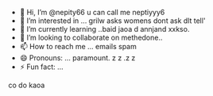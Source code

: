 - 👋 Hi, I’m @nepity66 u can call me neptiyyy6
- 👀 I’m interested in ... grilw asks womens dont ask dlt tell'
- 🌱 I’m currently learning ..baid jaoa d annjand xxkso.
- 💞️ I’m looking to collaborate on methedone..
- 📫 How to reach me ... emails spam
- 😄 Pronouns: ... paramount. z z .z z 
- ⚡ Fun fact: ...

<!---
nepity/nepity is a ✨ special ✨ repository because its `README.md` (this file) appears on your GitHub profile.
You can click the Preview link to take a look at your changes.
--->
co do kaoa 

